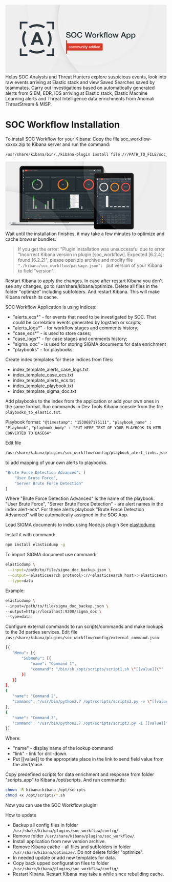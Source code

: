 ![alt text](resources/images/heroban.png "Sigma-UI")
Helps SOC Analysts and Threat Hunters explore suspicious events, look into raw events arriving at Elastic stack and view Saved Searches saved by teammates. Carry out investigations based on automatically generated alerts from SIEM, EDR, IDS arriving at Elastic stack, Elastic Machine Learning alerts and Threat Intelligence data enrichments from Anomali ThreatStream & MISP.
# SOC Workflow Installation
To install SOC Workflow for your Kibana:
Copy the file soc_workflow-xxxxx.zip to Kibana server and run the command:
```sh
/usr/share/kibana/bin/./kibana-plugin install file:///PATH_TO_FILE/soc_workflow-xxxxx.zip
```

![alt text](resources/images/heroban2.png "Sigma-UI")
Wait until the installation finishes, it may take a few minutes to optimize and cache browser bundles. 
> If you get the error: "Plugin installation was unsuccessful due to error "Incorrect Kibana version in plugin [soc_workflow]. Expected [6.2.4]; found [6.2.2]", please open zip archive and modify file
`"./kibana/soc_workflow/package.json": `
put version of your Kibana to field "version".

Restart Kibana to apply the changes.
In case after restart Kibana you don't see any changes, go to /usr/share/kibana/optimize. Delete all files in the folder "optimize" including subfolders. And restart Kibana. This will make Kibana refresh its cache.

SOC Workflow Application is using indices: 

 - "alerts_ecs*" - for events that need to be investigated by SOC. That could be correlation events generated by logstash or scripts;
 - "alerts_logs*" - for workflow stages and comments history;
 - "case_ecs*" - is used to store cases;
 - "case_logs*" - for case stages and comments history;
 - "sigma_doc" - is used for storing SIGMA documents for data enrichment
 - "playbooks" - for playbooks.

Create index templates for these indices from files:

 - index_template_alerts_case_logs.txt
 - index_template_case_ecs.txt
 - index_template_alerts_ecs.txt
 - index_template_playbook.txt
 - index_template_sigma_doc.txt

Add playbooks to the index from the application or add your own ones in the same format. Run commands in Dev Tools Kibana console from the file `playbooks_to_elastic.txt`.

Playbook format: 
`"@timestamp": "1530687175111",`
`"playbook_name" : "Playbook",`
`"playbook_body" : "PUT HERE TEXT OF YOUR PLAYBOOK IN HTML CONVERTED TO BASE64"`

Edit file 
```sh
/usr/share/kibana/plugins/soc_workflow/config/playbook_alert_links.json
```
to add mapping of your own alerts to playbooks.
```sh
"Brute Force Detection Advanced": [
    "User Brute Force",
    "Server Brute Force Detection"
]
```
Where "Brute Force Detection Advanced" is the name of the playbook. 
"User Brute Force", "Server Brute Force Detection" - are alert names in the index alert-ecs*. For these alerts playbook "Brute Force Detection Advanced" will be automatically assigned in the SOC App.

Load SIGMA documents to index using Node.js plugin
See [elasticdump](https://www.npmjs.com/package/elasticdump)

Install it with command:
```sh
npm install elasticdump -g
```
To import SIGMA document use command:
```sh
elasticdump \
 --input=/path/to/file/sigma_doc_backup.json \
 --output=<elasticsearch protocol>://<elasticsearch host>:<elasticsearch port>/sigma_doc \
 --type=data
 ```
 Example:
 ```sh
elasticdump \
 --input=/path/to/file/sigma_doc_backup.json \
 --output=http://localhost:9200/sigma_doc \
 --type=data
```
Configure external commands to run scripts/commands and make lookups to the 3d parties services. 
Edit file `/usr/share/kibana/plugins/soc_workflow/config/external_command.json`
 ```sh
 [{
    "Menu": [{
        "Submenu": [{
            "name": "Command 1",
            "command": "/bin/sh /opt/scripts/script1.sh \"[[value]]\""
        }]
    }]
},
{
    "name": "Command 2",
    "command": "/usr/bin/python2.7 /opt/scripts/scripts2.py -v \"[[value]]\""
},
{
    "name": "Command 3",
    "command": "/usr/bin/python2.7 /opt/scripts/script3.py -i [[value]]"
}]
  ```
  Where:
   - "name" - display name of the lookup command
   - "link" - link for drill-down.
   - Put [[value]] to the appropriate place in the link to send field value from the alert/case.
  
Copy predefined scripts for data enrichment and response from folder "scripts_app" to Kibana /opt/scripts. And run commands:
```sh  
chown -R kibana:kibana /opt/scripts
chmod +x /opt/scripts/*.sh
```
Now you can use the SOC Workflow plugin.

How to update
   - Backup all config files in folder `/usr/share/kibana/plugins/soc_workflow/config/`.
   - Remove folder `/usr/share/kibana/plugins/soc_workflow/`.
   - Install application from new version archive.
   - Remove Kibana cache - all files and subfolders in folder `/usr/share/kibana/optimize/`. Do not delete folder "optimize".
   - In needed update or add new templates for data.
   - Copy back upped configuration files to folder `/usr/share/kibana/plugins/soc_workflow/config/`
   - Restart Kibana. Restart Kibana may take a while since rebuilding cache.

